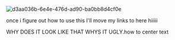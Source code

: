 ![d3aa036b-6e4e-476d-ad90-ba0bb8d4cf0e](https://github.com/user-attachments/assets/416c7429-365d-4859-b2a7-9d0c7876c4df)

once i figure out how to use this I'll move my links to here hiiiii

WHY DOES IT LOOK LIKE THAT WHYS IT UGLY.how to center text
